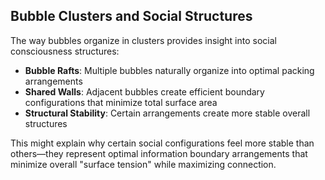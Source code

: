 ## Bubble Clusters and Social Structures

The way bubbles organize in clusters provides insight into social consciousness structures:

- **Bubble Rafts**: Multiple bubbles naturally organize into optimal packing arrangements
- **Shared Walls**: Adjacent bubbles create efficient boundary configurations that minimize total surface area
- **Structural Stability**: Certain arrangements create more stable overall structures

This might explain why certain social configurations feel more stable than others—they represent optimal information boundary arrangements that minimize overall "surface tension" while maximizing connection.